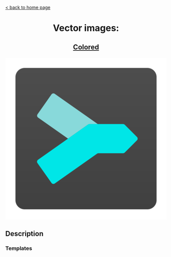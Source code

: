 [&lt; back to home page](../../../../ "Home page")

<h1><p align="center">Vector images: </p></h1>

<h2><p align="center"><a href="Sublime Merge.colored.svg" title="Sublime Merge colored icon">Colored</a></p></h2>
<div>
	<img src="Sublime Merge.colored.svg" alt="Sublime Merge colored icon" title="Sublime Merge colored icon">
</div>


## Description



### Templates